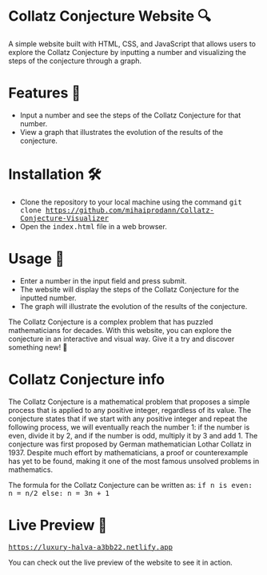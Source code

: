 # Collatz Conjecture Website 🔍

A simple website built with HTML, CSS, and JavaScript that allows users to explore the Collatz Conjecture by inputting a number and visualizing the steps of the conjecture through a graph.

# Features 🎉
* Input a number and see the steps of the Collatz Conjecture for that number.
* View a graph that illustrates the evolution of the results of the conjecture.

# Installation 🛠
* Clone the repository to your local machine using the command <kbd> git clone https://github.com/mihaiprodann/Collatz-Conjecture-Visualizer</kbd>
* Open the <kbd>index.html</kbd> file in a web browser.

# Usage 📲
* Enter a number in the input field and press submit.
* The website will display the steps of the Collatz Conjecture for the inputted number.
* The graph will illustrate the evolution of the results of the conjecture.

The Collatz Conjecture is a complex problem that has puzzled mathematicians for decades. With this website, you can explore the conjecture in an interactive and visual way. Give it a try and discover something new! 🚀

# Collatz Conjecture info

The Collatz Conjecture is a mathematical problem that proposes a simple process that is applied to any positive integer, regardless of its value. The conjecture states that if we start with any positive integer and repeat the following process, we will eventually reach the number 1: if the number is even, divide it by 2, and if the number is odd, multiply it by 3 and add 1. The conjecture was first proposed by German mathematician Lothar Collatz in 1937. Despite much effort by mathematicians, a proof or counterexample has yet to be found, making it one of the most famous unsolved problems in mathematics.

The formula for the Collatz Conjecture can be written as:
<kbd>
if n is even: n = n/2
else: n = 3n + 1
</kbd>

# Live Preview 🔗
<kbd> https://luxury-halva-a3bb22.netlify.app </kbd>

You can check out the live preview of the website to see it in action.
